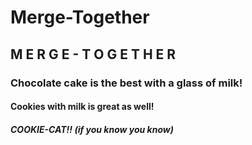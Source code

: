 # Merge-Together

## M E R G E - T O G E T H E R

### Chocolate cake is the best with a glass of milk!

#### Cookies with milk is great as well!

##### COOKIE-CAT!! (if you know you know)
